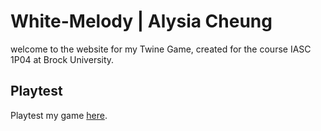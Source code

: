 # White-Melody | Alysia Cheung

welcome to the website for my Twine Game, created for the course IASC 1P04 at Brock University.

## Playtest

Playtest my game [here]().

